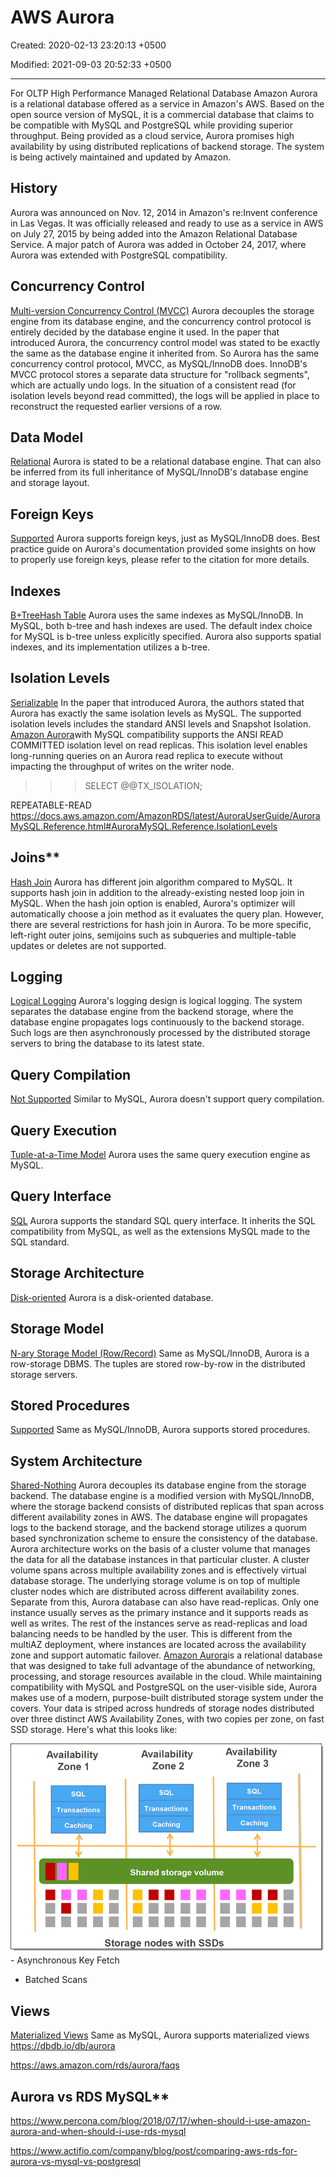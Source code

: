 # AWS Aurora

Created: 2020-02-13 23:20:13 +0500

Modified: 2021-09-03 20:52:33 +0500

---

For OLTP
High Performance Managed Relational Database
Amazon Aurora is a relational database offered as a service in Amazon's AWS. Based on the open source version of MySQL, it is a commercial database that claims to be compatible with MySQL and PostgreSQL while providing superior throughput. Being provided as a cloud service, Aurora promises high availability by using distributed replications of backend storage. The system is being actively maintained and updated by Amazon.
## History

Aurora was announced on Nov. 12, 2014 in Amazon's re:Invent conference in Las Vegas. It was officially released and ready to use as a service in AWS on July 27, 2015 by being added into the Amazon Relational Database Service. A major patch of Aurora was added in October 24, 2017, where Aurora was extended with PostgreSQL compatibility.
## Concurrency Control

[Multi-version Concurrency Control (MVCC)](https://dbdb.io/browse?concurrency-control=multi-version-concurrency-control-mvcc)
Aurora decouples the storage engine from its database engine, and the concurrency control protocol is entirely decided by the database engine it used. In the paper that introduced Aurora, the concurrency control model was stated to be exactly the same as the database engine it inherited from. So Aurora has the same concurrency control protocol, MVCC, as MySQL/InnoDB does. InnoDB's MVCC protocol stores a separate data structure for "rollback segments", which are actually undo logs. In the situation of a consistent read (for isolation levels beyond read committed), the logs will be applied in place to reconstruct the requested earlier versions of a row.
## Data Model

[Relational](https://dbdb.io/browse?data-model=relational)
Aurora is stated to be a relational database engine. That can also be inferred from its full inheritance of MySQL/InnoDB's database engine and storage layout.
## Foreign Keys

[Supported](https://dbdb.io/browse?foreign-keys=supported)
Aurora supports foreign keys, just as MySQL/InnoDB does. Best practice guide on Aurora's documentation provided some insights on how to properly use foreign keys, please refer to the citation for more details.
## Indexes

[B+Tree](https://dbdb.io/browse?indexes=btree)[Hash Table](https://dbdb.io/browse?indexes=hash-table)
Aurora uses the same indexes as MySQL/InnoDB. In MySQL, both b-tree and hash indexes are used. The default index choice for MySQL is b-tree unless explicitly specified. Aurora also supports spatial indexes, and its implementation utilizes a b-tree.
## Isolation Levels

[Serializable](https://dbdb.io/browse?isolation-levels=serializable)
In the paper that introduced Aurora, the authors stated that Aurora has exactly the same isolation levels as MySQL. The supported isolation levels includes the standard ANSI levels and Snapshot Isolation.
[Amazon Aurora](https://aws.amazon.com/rds/aurora/)with MySQL compatibility supports the ANSI READ COMMITTED isolation level on read replicas. This isolation level enables long-running queries on an Aurora read replica to execute without impacting the throughput of writes on the writer node.
>>> SELECT @@TX_ISOLATION;

REPEATABLE-READ
<https://docs.aws.amazon.com/AmazonRDS/latest/AuroraUserGuide/AuroraMySQL.Reference.html#AuroraMySQL.Reference.IsolationLevels>

## Joins**

[Hash Join](https://dbdb.io/browse?joins=hash-join)
Aurora has different join algorithm compared to MySQL. It supports hash join in addition to the already-existing nested loop join in MySQL. When the hash join option is enabled, Aurora's optimizer will automatically choose a join method as it evaluates the query plan. However, there are several restrictions for hash join in Aurora. To be more specific, left-right outer joins, semijoins such as subqueries and multiple-table updates or deletes are not supported.
## Logging

[Logical Logging](https://dbdb.io/browse?logging=logical-logging)
Aurora's logging design is logical logging. The system separates the database engine from the backend storage, where the database engine propagates logs continuously to the backend storage. Such logs are then asynchronously processed by the distributed storage servers to bring the database to its latest state.
## Query Compilation

[Not Supported](https://dbdb.io/browse?query-compilation=not-supported)
Similar to MySQL, Aurora doesn't support query compilation.
## Query Execution

[Tuple-at-a-Time Model](https://dbdb.io/browse?query-execution=tuple-at-a-time-model)
Aurora uses the same query execution engine as MySQL.
## Query Interface

[SQL](https://dbdb.io/browse?query-interface=sql)
Aurora supports the standard SQL query interface. It inherits the SQL compatibility from MySQL, as well as the extensions MySQL made to the SQL standard.
## Storage Architecture

[Disk-oriented](https://dbdb.io/browse?storage-architecture=disk-oriented)
Aurora is a disk-oriented database.
## Storage Model

[N-ary Storage Model (Row/Record)](https://dbdb.io/browse?storage-model=n-ary-storage-model-rowrecord)
Same as MySQL/InnoDB, Aurora is a row-storage DBMS. The tuples are stored row-by-row in the distributed storage servers.
## Stored Procedures

[Supported](https://dbdb.io/browse?stored-procedures=supported)
Same as MySQL/InnoDB, Aurora supports stored procedures.
## System Architecture

[Shared-Nothing](https://dbdb.io/browse?system-architecture=shared-nothing)
Aurora decouples its database engine from the storage backend. The database engine is a modified version with MySQL/InnoDB, where the storage backend consists of distributed replicas that span across different availability zones in AWS. The database engine will propagates logs to the backend storage, and the backend storage utilizes a quorum based synchronization scheme to ensure the consistency of the database.
Aurora architecture works on the basis of a cluster volume that manages the data for all the database instances in that particular cluster. A cluster volume spans across multiple availability zones and is effectively virtual database storage. The underlying storage volume is on top of multiple cluster nodes which are distributed across different availability zones. Separate from this, Aurora database can also have read-replicas. Only one instance usually serves as the primary instance and it supports reads as well as writes. The rest of the instances serve as read-replicas and load balancing needs to be handled by the user. This is different from the multiAZ deployment, where instances are located across the availability zone and support automatic failover.
[Amazon Aurora](https://aws.amazon.com/rds/aurora/)is a relational database that was designed to take full advantage of the abundance of networking, processing, and storage resources available in the cloud. While maintaining compatibility with MySQL and PostgreSQL on the user-visible side, Aurora makes use of a modern, purpose-built distributed storage system under the covers. Your data is striped across hundreds of storage nodes distributed over three distinct AWS Availability Zones, with two copies per zone, on fast SSD storage. Here's what this looks like:

![image](media/AWS-Aurora-image1.png)-   Asynchronous Key Fetch
-   Batched Scans
## Views

[Materialized Views](https://dbdb.io/browse?views=materialized-views)
Same as MySQL, Aurora supports materialized views
<https://dbdb.io/db/aurora>

<https://aws.amazon.com/rds/aurora/faqs>

## Aurora vs RDS MySQL**

<https://www.percona.com/blog/2018/07/17/when-should-i-use-amazon-aurora-and-when-should-i-use-rds-mysql>

<https://www.actifio.com/company/blog/post/comparing-aws-rds-for-aurora-vs-mysql-vs-postgresql>
